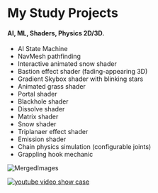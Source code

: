 # My Study Projects
<h4> AI, ML, Shaders, Physics 2D/3D. </h4>


- AI State Machine
- NavMesh pathfinding
- Interactive animated snow shader
- Bastion effect shader (fading-appearing 3D)
- Gradient Skybox shader with blinking stars
- Animated grass shader
- Portal shader
- Blackhole shader
- Dissolve shader
- Matrix shader
- Snow shader
- Triplanaer effect shader
- Emission shader
- Chain physics simulation (configurable joints)
- Grappling hook mechanic

![MergedImages](https://user-images.githubusercontent.com/10260469/227244804-3335e57d-c1eb-46c0-a8c0-649068f75978.png)


[![youtube video show case](https://img.youtube.com/vi/F2rZtn8MeR0/0.jpg)]([https://www.youtube.com/watch?v=YOUTUBE_VIDEO_ID_HERE](https://www.youtube.com/watch?v=F2rZtn8MeR0))
